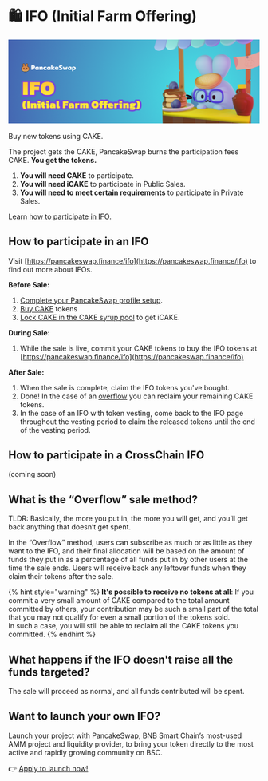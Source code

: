 # 🛍 IFO (Initial Farm Offering)

![](../../.gitbook/assets/ifo-header.png)

Buy new tokens using CAKE.

The project gets the CAKE, PancakeSwap burns the participation fees CAKE. **You get the tokens.**

1. **You will need CAKE** to participate.
2. **You will need iCAKE** to participate in Public Sales.
3. **You will need to meet certain requirements** to participate in Private Sales.

Learn [how to participate in IFO](ifo-guide.md).

## **How to participate in an IFO**

Visit [https://pancakeswap.finance/ifo](https://pancakeswap.finance/ifo) to find out more about IFOs.

**Before Sale:**

1. [Complete your PancakeSwap profile setup](../nft-market/nft-profile-system/profile-guide.md).
2. [Buy CAKE](https://exchange.pancakeswap.finance/?\_gl=1\*1bc8owa\*\_ga\*ODA4ODE5MjM4LjE2MDUxNTI3NTE.\*\_ga\_334KNG3DMQ\*MTYwNTQ4OTEwNy4yNi4xLjE2MDU0ODkxMjcuMA..#/swap) tokens
3. [Lock CAKE in the CAKE syrup pool](../coming-soon/new-cake-pool/fixed-term-staking.md) to get iCAKE.

**During Sale:**

1. While the sale is live, commit your CAKE tokens to buy the IFO tokens at [https://pancakeswap.finance/ifo](https://pancakeswap.finance/ifo)

**After Sale:**

1. When the sale is complete, claim the IFO tokens you've bought.
2. Done! In the case of an [overflow](https://app.gitbook.com/@pancakeswap-1/s/pancakeswap/\~/drafts/-MMK-KmBq5\_Mfs94Ul6x/core-products/ifo-initial-farm-offering#overflow) you can reclaim your remaining CAKE tokens.
3. In the case of an IFO with token vesting, come back to the IFO page throughout the vesting period to claim the released tokens until the end of the vesting period.

## How to participate in a CrossChain IFO

(coming soon)

## **What is the “Overflow” sale method?** <a href="#overflow" id="overflow"></a>

TLDR: Basically, the more you put in, the more you will get, and you’ll get back anything that doesn’t get spent.

In the “Overflow” method, users can subscribe as much or as little as they want to the IFO, and their final allocation will be based on the amount of funds they put in as a percentage of all funds put in by other users at the time the sale ends. Users will receive back any leftover funds when they claim their tokens after the sale.

{% hint style="warning" %}
**It's possible to receive no tokens at all**: If you commit a very small amount of CAKE compared to the total amount committed by others, your contribution may be such a small part of the total that you may not qualify for even a small portion of the tokens sold.\
In such a case, you will still be able to reclaim all the CAKE tokens you committed.
{% endhint %}

## What happens if the IFO doesn't raise all the funds targeted?

The sale will proceed as normal, and all funds contributed will be spent.

## Want to launch your own IFO?

Launch your project with PancakeSwap, BNB Smart Chain’s most-used AMM project and liquidity provider, to bring your token directly to the most active and rapidly growing community on BSC.

👉 [Apply to launch now! ](https://docs.google.com/forms/d/e/1FAIpQLSf0Vmy3k0KyXtXwqxr8QLjD8Xd6KBAmkYxcBRRVTUYJVX17fA/viewform)
